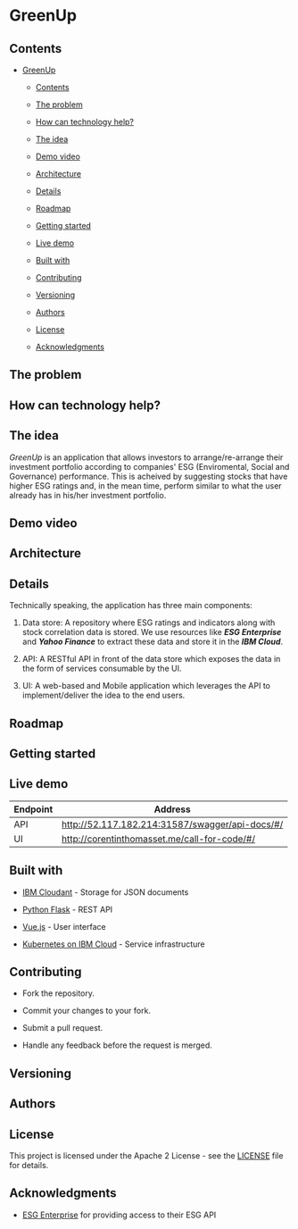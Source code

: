 # GreenUp

## Contents

- [GreenUp](#greenup)
  
  - [Contents](#contents)
  
  - [The problem](#the-problem)
  
  - [How can technology help?](#how-can-technology-help)
  
  - [The idea](#the-idea)
  
  - [Demo video](#demo-video)
  
  - [Architecture](#architecture)
  
  - [Details](#details)
  
  - [Roadmap](#roadmap)
  
  - [Getting started](#getting-started)
  
  - [Live demo](#live-demo)
  
  - [Built with](#built-with)
  
  - [Contributing](#contributing)
  
  - [Versioning](#versioning)
  
  - [Authors](#authors)
  
  - [License](#liecense)
  
  - [Acknowledgments](#acknowledgments)

## The problem

## How can technology help?

## The idea

*GreenUp* is an application that allows investors to arrange/re-arrange their investment portfolio according to companies' ESG (Enviromental, Social and Governance) performance. This is acheived by suggesting stocks that have higher ESG ratings and, in the mean time, perform similar to what the user already has in his/her investment portfolio.

## Demo video

## Architecture

## Details

Technically speaking, the application has three main components:

1. Data store: A repository where ESG ratings and indicators along with stock correlation data is stored. We use resources like ***ESG Enterprise*** and ***Yahoo Finance*** to extract these data and store it in the ***IBM Cloud***.

2. API: A RESTful API in front of the data store which exposes the data in the form of services consumable by the UI.

3. UI: A web-based and Mobile application which leverages the API to implement/deliver the idea to the end users.

## Roadmap

## Getting started

## Live demo

| Endpoint | Address                                         |
| -------- | ----------------------------------------------- |
| API      | http://52.117.182.214:31587/swagger/api-docs/#/ |
| UI       | http://corentinthomasset.me/call-for-code/#/    |

## Built with

- [IBM Cloudant](https://cloud.ibm.com/catalog?search=cloudant#search_results) - Storage for JSON documents

- [Python Flask](https://flask.palletsprojects.com/en/2.0.x/) - REST API

- [Vue.js](https://vuejs.org/) - User interface

- [Kubernetes on IBM Cloud](https://cloud.ibm.com/catalog?search=kubernetes%20service#search_results) - Service infrastructure

## Contributing

* Fork the repository.

* Commit your changes to your fork.

* Submit a pull request.

* Handle any feedback before the request is merged.

## Versioning

## Authors

## License

This project is licensed under the Apache 2 License - see the [LICENSE](LICENSE) file for details.

## Acknowledgments

- [ESG Enterprise](https://www.esgenterprise.com/) for providing access to their ESG API
